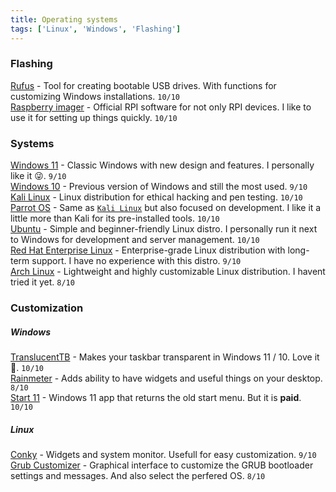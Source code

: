 ```yaml
---
title: Operating systems
tags: ['Linux', 'Windows', 'Flashing']
---
```


### Flashing
[Rufus](https://rufus.ie/) - Tool for creating bootable USB drives. With functions for customizing Windows installations. ```10/10``` <br />
[Raspberry imager](https://www.raspberrypi.org/software/) - Official RPI software for not only RPI devices. I like to use it for setting up things quickly. ```10/10``` <br />

### Systems
[Windows 11](https://www.microsoft.com/en-us/windows/windows-11) - Classic Windows with new design and features. I personally like it 😜. ```9/10``` <br />
[Windows 10](https://www.microsoft.com/en-us/windows/windows-10) - Previous version of Windows and still the most used. ```9/10``` <br />
[Kali Linux](https://www.kali.org/) - Linux distribution for ethical hacking and pen testing. ```10/10``` <br />
[Parrot OS](https://parrotsec.org/) - Same as [`Kali Linux`](#systems) but also focused on development. I like it a little more than Kali for its pre-installed tools. ```10/10``` <br />
[Ubuntu](https://ubuntu.com/) - Simple and beginner-friendly Linux distro. I personally run it next to Windows for development and server management. ```10/10``` <br />
[Red Hat Enterprise Linux](https://www.redhat.com/en/technologies/linux-platforms/enterprise-linux) - Enterprise-grade Linux distribution with long-term support. I have no experience with this distro. ```9/10``` <br />
[Arch Linux](https://archlinux.org/) - Lightweight and highly customizable Linux distribution. I havent tried it yet. ```8/10``` <br />

### Customization

##### Windows
[TranslucentTB](https://github.com/TranslucentTB/TranslucentTB) - Makes your taskbar transparent in Windows 11 / 10. Love it 💖. ```10/10``` <br />
[Rainmeter](https://www.rainmeter.net/) - Adds ability to have widgets and useful things on your desktop. ```8/10``` <br />
[Start 11](https://www.startallback.com/) - Windows 11 app that returns the old start menu. But it is **paid**.  ```10/10``` <br />

##### Linux
[Conky](https://github.com/brndnmtthws/conky) - Widgets and system monitor. Usefull for easy customization. ```9/10``` <br />
[Grub Customizer](https://launchpad.net/grub-customizer) - Graphical interface to customize the GRUB bootloader settings and messages. And also select the perfered OS. ```8/10``` <br />